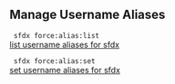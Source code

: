## Manage Username Aliases



``` sfdx force:alias:list```   
 [list username aliases for sfdx](./manageusernamealiases)

``` sfdx force:alias:set```   
 [set username aliases for sfdx](./manageusernamealiases)

